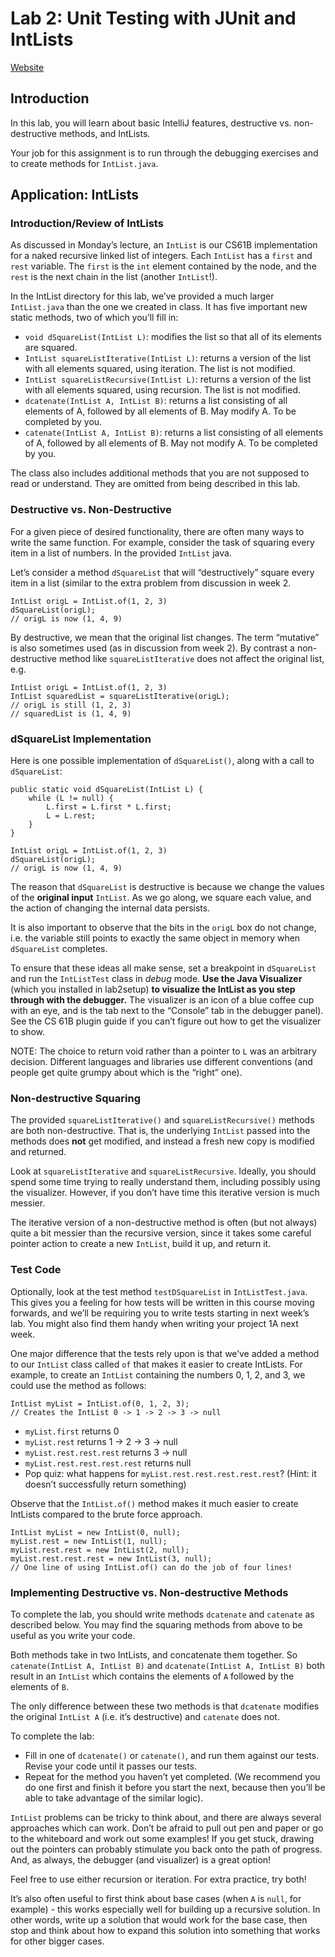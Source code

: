 # Lab 2: Unit Testing with JUnit and IntLists

<a href="https://sp19.datastructur.es/materials/lab/lab2/lab2#application-intlists" target="_blank">Website</a>

## Introduction
In this lab, you will learn about basic IntelliJ features, destructive vs. non-destructive methods, and IntLists.

Your job for this assignment is to run through the debugging exercises and to create methods for `IntList.java`.

## Application: IntLists
### Introduction/Review of IntLists
As discussed in Monday’s lecture, an `IntList` is our CS61B implementation for a naked recursive linked list of integers. Each `IntList` has a `first` and `rest` variable. The `first` is the `int` element contained by the node, and the `rest` is the next chain in the list (another `IntList`!).

In the IntList directory for this lab, we’ve provided a much larger `IntList.java` than the one we created in class. It has five important new static methods, two of which you’ll fill in:

* `void dSquareList(IntList L)`: modifies the list so that all of its elements are squared.
* `IntList squareListIterative(IntList L)`: returns a version of the list with all elements squared, using iteration. The list is not modified.
* `IntList squareListRecursive(IntList L)`: returns a version of the list with all elements squared, using recursion. The list is not modified.
* `dcatenate(IntList A, IntList B)`: returns a list consisting of all elements of A, followed by all elements of B. May modify A. To be completed by you.
* `catenate(IntList A, IntList B)`: returns a list consisting of all elements of A, followed by all elements of B. May not modify A. To be completed by you.

The class also includes additional methods that you are not supposed to read or understand. They are omitted from being described in this lab.

### Destructive vs. Non-Destructive
For a given piece of desired functionality, there are often many ways to write the same function. For example, consider the task of squaring every item in a list of numbers. In the provided `IntList` java.

Let’s consider a method `dSquareList` that will “destructively” square every item in a list (similar to the extra problem from discussion in week 2.
```
IntList origL = IntList.of(1, 2, 3)
dSquareList(origL);
// origL is now (1, 4, 9)
```
By destructive, we mean that the original list changes. The term “mutative” is also sometimes used (as in discussion from week 2). By contrast a non-destructive method like `squareListIterative` does not affect the original list, e.g.
```
IntList origL = IntList.of(1, 2, 3)
IntList squaredList = squareListIterative(origL);
// origL is still (1, 2, 3)
// squaredList is (1, 4, 9)
```
### dSquareList Implementation
Here is one possible implementation of `dSquareList()`, along with a call to `dSquareList`:
```
public static void dSquareList(IntList L) {
    while (L != null) {
        L.first = L.first * L.first;
        L = L.rest;
    }
}

IntList origL = IntList.of(1, 2, 3)
dSquareList(origL);
// origL is now (1, 4, 9)
```
The reason that `dSquareList` is destructive is because we change the values of the **original input** `IntList`. As we go along, we square each value, and the action of changing the internal data persists.

It is also important to observe that the bits in the `origL` box do not change, i.e. the variable still points to exactly the same object in memory when `dSquareList` completes.

To ensure that these ideas all make sense, set a breakpoint in `dSquareList` and run the `IntListTest` class in *debug* mode. **Use the Java Visualizer** (which you installed in lab2setup) **to visualize the IntList as you step through with the debugger.** The visualizer is an icon of a blue coffee cup with an eye, and is the tab next to the “Console” tab in the debugger panel). See the CS 61B plugin guide if you can’t figure out how to get the visualizer to show.

NOTE: The choice to return void rather than a pointer to `L` was an arbitrary decision. Different languages and libraries use different conventions (and people get quite grumpy about which is the “right” one).

### Non-destructive Squaring
The provided `squareListIterative()` and `squareListRecursive()` methods are both non-destructive. That is, the underlying `IntList` passed into the methods does **not** get modified, and instead a fresh new copy is modified and returned.

Look at `squareListIterative` and `squareListRecursive`. Ideally, you should spend some time trying to really understand them, including possibly using the visualizer. However, if you don’t have time this iterative version is much messier.

The iterative version of a non-destructive method is often (but not always) quite a bit messier than the recursive version, since it takes some careful pointer action to create a new `IntList`, build it up, and return it.

### Test Code
Optionally, look at the test method `testDSquareList` in `IntListTest.java`. This gives you a feeling for how tests will be written in this course moving forwards, and we’ll be requiring you to write tests starting in next week’s lab. You might also find them handy when writing your project 1A next week.

One major difference that the tests rely upon is that we’ve added a method to our `IntList` class called `of` that makes it easier to create IntLists. For example, to create an `IntList` containing the numbers 0, 1, 2, and 3, we could use the method as follows:
```
IntList myList = IntList.of(0, 1, 2, 3);
// Creates the IntList 0 -> 1 -> 2 -> 3 -> null
```
* `myList.first` returns 0
* `myList.rest` returns 1 -> 2 -> 3 -> null
* `myList.rest.rest.rest` returns 3 -> null
* `myList.rest.rest.rest.rest` returns null
* Pop quiz: what happens for `myList.rest.rest.rest.rest.rest`? (Hint: it doesn’t successfully return something)

Observe that the `IntList.of()` method makes it much easier to create IntLists compared to the brute force approach.
```
IntList myList = new IntList(0, null);
myList.rest = new IntList(1, null);
myList.rest.rest = new IntList(2, null);
myList.rest.rest.rest = new IntList(3, null);
// One line of using IntList.of() can do the job of four lines!
```

### Implementing Destructive vs. Non-destructive Methods
To complete the lab, you should write methods `dcatenate` and `catenate` as described below. You may find the squaring methods from above to be useful as you write your code.

Both methods take in two IntLists, and concatenate them together. So `catenate(IntList A, IntList B)` and `dcatenate(IntList A, IntList B)` both result in an `IntList` which contains the elements of `A` followed by the elements of `B`.

The only difference between these two methods is that `dcatenate` modifies the original `IntList A` (i.e. it’s destructive) and `catenate` does not.

To complete the lab:
* Fill in one of `dcatenate()` or `catenate()`, and run them against our tests. Revise your code until it passes our tests.
* Repeat for the method you haven’t yet completed. (We recommend you do one first and finish it before you start the next, because then you’ll be able to take advantage of the similar logic).

`IntList` problems can be tricky to think about, and there are always several approaches which can work. Don’t be afraid to pull out pen and paper or go to the whiteboard and work out some examples! If you get stuck, drawing out the pointers can probably stimulate you back onto the path of progress. And, as always, the debugger (and visualizer) is a great option!

Feel free to use either recursion or iteration. For extra practice, try both!

It’s also often useful to first think about base cases (when `A` is `null`, for example) - this works especially well for building up a recursive solution. In other words, write up a solution that would work for the base case, then stop and think about how to expand this solution into something that works for other bigger cases.

